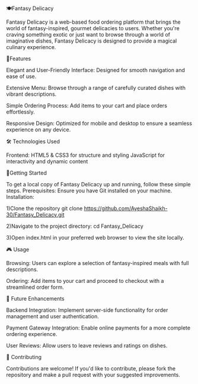 🍽️Fantasy Delicacy

Fantasy Delicacy is a web-based food ordering platform that brings the world of fantasy-inspired, gourmet delicacies to users.
Whether you're craving something exotic or just want to browse through a world of imaginative dishes, Fantasy Delicacy is designed to provide a magical culinary experience.

🌟Features

Elegant and User-Friendly Interface: Designed for smooth navigation and ease of use.

Extensive Menu: Browse through a range of carefully curated dishes with vibrant descriptions.

Simple Ordering Process: Add items to your cart and place orders effortlessly.

Responsive Design: Optimized for mobile and desktop to ensure a seamless experience on any device.

🛠️ Technologies Used

Frontend:
HTML5 & CSS3 for structure and styling
JavaScript for interactivity and dynamic content

🚀Getting Started

To get a local copy of Fantasy Delicacy up and running, follow these simple steps.
Prerequisites:
Ensure you have Git installed on your machine.
Installation:

1)Clone the repository
git clone https://github.com/AyeshaShaikh-30/Fantasy_Delicacy.git

2)Navigate to the project directory:
cd Fantasy_Delicacy

3)Open index.html in your preferred web browser to view the site locally.

🎮 Usage

Browsing: Users can explore a selection of fantasy-inspired meals with full descriptions.

Ordering: Add items to your cart and proceed to checkout with a streamlined order form.

🚧 Future Enhancements

Backend Integration: Implement server-side functionality for order management and user authentication.

Payment Gateway Integration: Enable online payments for a more complete ordering experience.

User Reviews: Allow users to leave reviews and ratings on dishes.

🤝 Contributing

Contributions are welcome! If you'd like to contribute, please fork the repository and make a pull request with your suggested improvements.


